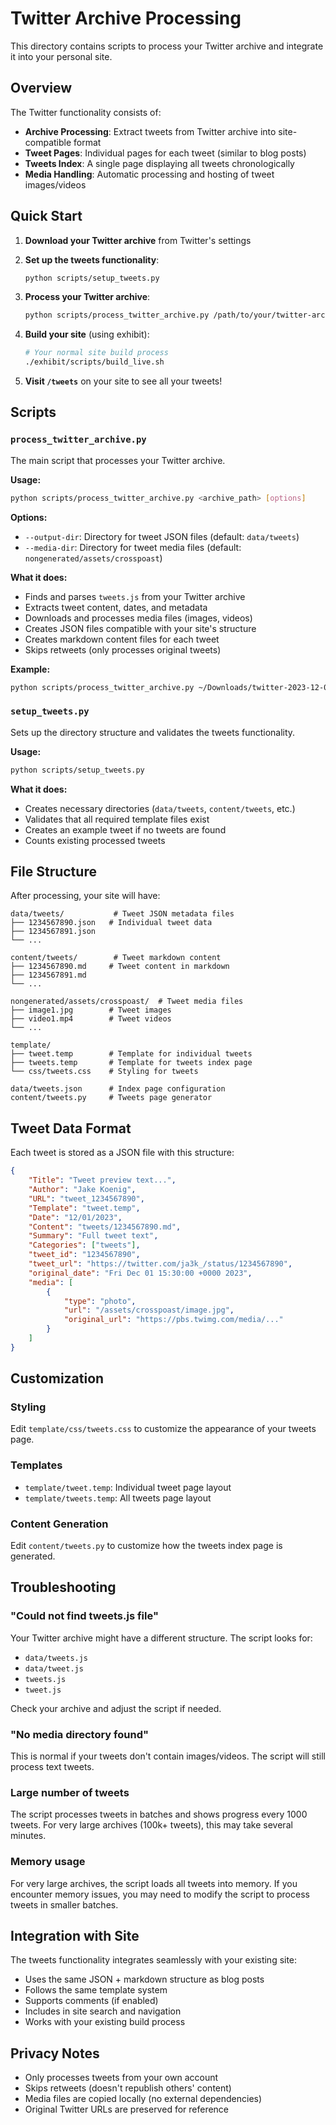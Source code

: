 # Twitter Archive Processing

This directory contains scripts to process your Twitter archive and integrate it into your personal site.

## Overview

The Twitter functionality consists of:
- **Archive Processing**: Extract tweets from Twitter archive into site-compatible format
- **Tweet Pages**: Individual pages for each tweet (similar to blog posts)
- **Tweets Index**: A single page displaying all tweets chronologically
- **Media Handling**: Automatic processing and hosting of tweet images/videos

## Quick Start

1. **Download your Twitter archive** from Twitter's settings
2. **Set up the tweets functionality**:
   ```bash
   python scripts/setup_tweets.py
   ```

3. **Process your Twitter archive**:
   ```bash
   python scripts/process_twitter_archive.py /path/to/your/twitter-archive
   ```

4. **Build your site** (using exhibit):
   ```bash
   # Your normal site build process
   ./exhibit/scripts/build_live.sh
   ```

5. **Visit `/tweets`** on your site to see all your tweets!

## Scripts

### `process_twitter_archive.py`

The main script that processes your Twitter archive.

**Usage:**
```bash
python scripts/process_twitter_archive.py <archive_path> [options]
```

**Options:**
- `--output-dir`: Directory for tweet JSON files (default: `data/tweets`)
- `--media-dir`: Directory for tweet media files (default: `nongenerated/assets/crosspoast`)

**What it does:**
- Finds and parses `tweets.js` from your Twitter archive
- Extracts tweet content, dates, and metadata
- Downloads and processes media files (images, videos)
- Creates JSON files compatible with your site's structure
- Creates markdown content files for each tweet
- Skips retweets (only processes original tweets)

**Example:**
```bash
python scripts/process_twitter_archive.py ~/Downloads/twitter-2023-12-01-abc123/
```

### `setup_tweets.py`

Sets up the directory structure and validates the tweets functionality.

**Usage:**
```bash
python scripts/setup_tweets.py
```

**What it does:**
- Creates necessary directories (`data/tweets`, `content/tweets`, etc.)
- Validates that all required template files exist
- Creates an example tweet if no tweets are found
- Counts existing processed tweets

## File Structure

After processing, your site will have:

```
data/tweets/           # Tweet JSON metadata files
├── 1234567890.json   # Individual tweet data
├── 1234567891.json
└── ...

content/tweets/        # Tweet markdown content
├── 1234567890.md     # Tweet content in markdown
├── 1234567891.md
└── ...

nongenerated/assets/crosspoast/  # Tweet media files
├── image1.jpg        # Tweet images
├── video1.mp4        # Tweet videos
└── ...

template/
├── tweet.temp        # Template for individual tweets
├── tweets.temp       # Template for tweets index page
└── css/tweets.css    # Styling for tweets

data/tweets.json      # Index page configuration
content/tweets.py     # Tweets page generator
```

## Tweet Data Format

Each tweet is stored as a JSON file with this structure:

```json
{
    "Title": "Tweet preview text...",
    "Author": "Jake Koenig",
    "URL": "tweet_1234567890",
    "Template": "tweet.temp",
    "Date": "12/01/2023",
    "Content": "tweets/1234567890.md",
    "Summary": "Full tweet text",
    "Categories": ["tweets"],
    "tweet_id": "1234567890",
    "tweet_url": "https://twitter.com/ja3k_/status/1234567890",
    "original_date": "Fri Dec 01 15:30:00 +0000 2023",
    "media": [
        {
            "type": "photo",
            "url": "/assets/crosspoast/image.jpg",
            "original_url": "https://pbs.twimg.com/media/..."
        }
    ]
}
```

## Customization

### Styling

Edit `template/css/tweets.css` to customize the appearance of your tweets page.

### Templates

- `template/tweet.temp`: Individual tweet page layout
- `template/tweets.temp`: All tweets page layout

### Content Generation

Edit `content/tweets.py` to customize how the tweets index page is generated.

## Troubleshooting

### "Could not find tweets.js file"

Your Twitter archive might have a different structure. The script looks for:
- `data/tweets.js`
- `data/tweet.js`
- `tweets.js`
- `tweet.js`

Check your archive and adjust the script if needed.

### "No media directory found"

This is normal if your tweets don't contain images/videos. The script will still process text tweets.

### Large number of tweets

The script processes tweets in batches and shows progress every 1000 tweets. For very large archives (100k+ tweets), this may take several minutes.

### Memory usage

For very large archives, the script loads all tweets into memory. If you encounter memory issues, you may need to modify the script to process tweets in smaller batches.

## Integration with Site

The tweets functionality integrates seamlessly with your existing site:

- Uses the same JSON + markdown structure as blog posts
- Follows the same template system
- Supports comments (if enabled)
- Includes in site search and navigation
- Works with your existing build process

## Privacy Notes

- Only processes tweets from your own account
- Skips retweets (doesn't republish others' content)
- Media files are copied locally (no external dependencies)
- Original Twitter URLs are preserved for reference
